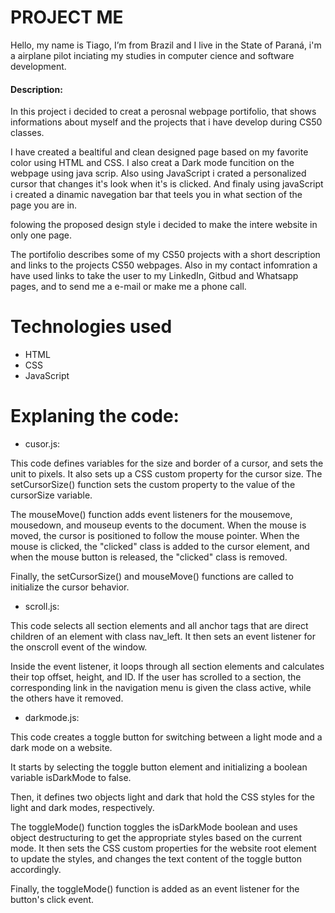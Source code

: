 # PROJECT ME
  
Hello, my name is Tiago, I’m from Brazil and I live in the State of Paraná, i'm a airplane pilot inciating my studies in computer cience and software development. 
  
  #### Description:
  
   In this project i decided to creat a perosnal webpage portifolio, that shows informations about myself and the projects that i have develop during CS50 classes. 
  
  I have created a bealtiful and clean designed page based on my favorite color using HTML and CSS. I also creat a Dark mode funcition on the webpage using java scrip.
  Also using JavaScript i crated a personalized cursor that changes it's look when it's is clicked. 
  And finaly using javaScript i created a dinamic navegation bar that teels you in what section of the page you are in.

  folowing the proposed design style i decided to make the intere website in only one page. 

  The portifolio describes some of my CS50 projects with a short description and links to the projects CS50 webpages. Also in my contact infomration a have used links to take the user to my LinkedIn, Gitbud and Whatsapp pages, and to send me a e-mail or make me a phone call.

  
 # Technologies used
  - HTML
  - CSS
  - JavaScript
  
  # Explaning the code:
  
  - cusor.js:
  
  This code defines variables for the size and border of a cursor, and sets the unit to pixels. It also sets up a CSS custom property for the cursor size.
  The setCursorSize() function sets the custom property to the value of the cursorSize variable.
  
  The mouseMove() function adds event listeners for the mousemove, mousedown, and mouseup events to the document. When the mouse is moved, the cursor is positioned to   follow the mouse pointer. When the mouse is clicked, the "clicked" class is added to the cursor element, and when the mouse button is released, the "clicked" class    is removed.

  Finally, the setCursorSize() and mouseMove() functions are called to initialize the cursor behavior.
  
  
  - scroll.js:
  
  This code selects all section elements and all anchor tags that are direct children of an element with class nav_left. It then sets an event listener for the onscroll event of the window.

Inside the event listener, it loops through all section elements and calculates their top offset, height, and ID. If the user has scrolled to a section, the corresponding link in the navigation menu is given the class active, while the others have it removed.

  
  - darkmode.js:
  
  This code creates a toggle button for switching between a light mode and a dark mode on a website.

It starts by selecting the toggle button element and initializing a boolean variable isDarkMode to false.

Then, it defines two objects light and dark that hold the CSS styles for the light and dark modes, respectively.

The toggleMode() function toggles the isDarkMode boolean and uses object destructuring to get the appropriate styles based on the current mode. It then sets the CSS custom properties for the website root element to update the styles, and changes the text content of the toggle button accordingly.

Finally, the toggleMode() function is added as an event listener for the button's click event.

    